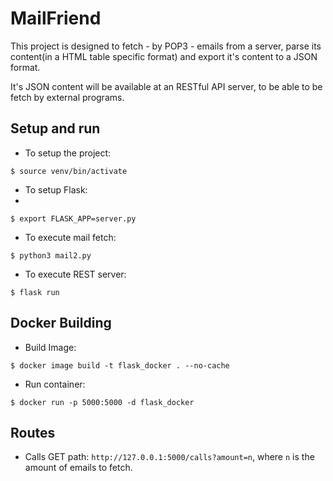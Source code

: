 # MailFriend

This project is designed to fetch - by POP3 - emails from a server,
parse its content(in a HTML table specific format) and export it's content to 
a JSON format.

It's JSON content will be available at an RESTful API server, 
to be able to be fetch by external programs.

## Setup and run

- To setup the project:

`$ source venv/bin/activate`

- To setup Flask:
- 
`$ export FLASK_APP=server.py`

- To execute mail fetch:

`$ python3 mail2.py`

- To execute REST server:

`$ flask run`

## Docker Building

- Build Image:

```$ docker image build -t flask_docker . --no-cache```

- Run container:

```$ docker run -p 5000:5000 -d flask_docker ```

## Routes

- Calls GET path: `http://127.0.0.1:5000/calls?amount=n`, where `n` is the 
amount of emails to fetch.

